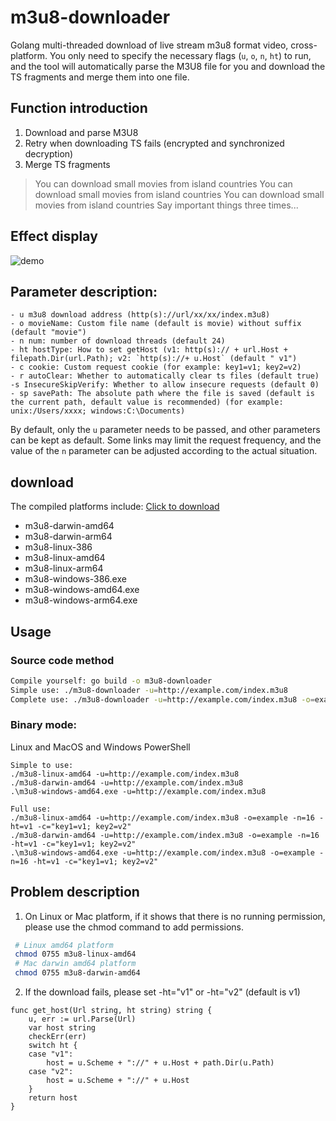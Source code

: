 # m3u8-downloader

Golang multi-threaded download of live stream m3u8 format video, cross-platform. You only need to specify the necessary flags (`u`, `o`, `n`, `ht`) to run, and the tool will automatically parse the M3U8 file for you and download the TS fragments and merge them into one file.


## Function introduction

1. Download and parse M3U8
2. Retry when downloading TS fails (encrypted and synchronized decryption)
3. Merge TS fragments

>You can download small movies from island countries
>You can download small movies from island countries
>You can download small movies from island countries
> Say important things three times...

## Effect display
![demo](./demo.gif)

## Parameter description:

```
- u m3u8 download address (http(s)://url/xx/xx/index.m3u8)
- o movieName: Custom file name (default is movie) without suffix (default "movie")
- n num: number of download threads (default 24)
- ht hostType: How to set getHost (v1: http(s):// + url.Host + filepath.Dir(url.Path); v2: `http(s)://+ u.Host` (default " v1")
- c cookie: Custom request cookie (for example: key1=v1; key2=v2)
- r autoClear: Whether to automatically clear ts files (default true)
-s InsecureSkipVerify: Whether to allow insecure requests (default 0)
- sp savePath: The absolute path where the file is saved (default is the current path, default value is recommended) (for example: unix:/Users/xxxx; windows:C:\Documents)
```

By default, only the `u` parameter needs to be passed, and other parameters can be kept as default. Some links may limit the request frequency, and the value of the `n` parameter can be adjusted according to the actual situation.

## download

The compiled platforms include: [Click to download](https://github.com/llychao/m3u8-downloader/releases)

- m3u8-darwin-amd64
- m3u8-darwin-arm64
- m3u8-linux-386
- m3u8-linux-amd64
- m3u8-linux-arm64
- m3u8-windows-386.exe
- m3u8-windows-amd64.exe
- m3u8-windows-arm64.exe

## Usage

### Source code method

```bash
Compile yourself: go build -o m3u8-downloader
Simple use: ./m3u8-downloader -u=http://example.com/index.m3u8
Complete use: ./m3u8-downloader -u=http://example.com/index.m3u8 -o=example -n=16 -ht=v1 -c="key1=v1; key2=v2"
```

### Binary mode:

Linux and MacOS and Windows PowerShell

```
Simple to use:
./m3u8-linux-amd64 -u=http://example.com/index.m3u8
./m3u8-darwin-amd64 -u=http://example.com/index.m3u8
.\m3u8-windows-amd64.exe -u=http://example.com/index.m3u8

Full use:
./m3u8-linux-amd64 -u=http://example.com/index.m3u8 -o=example -n=16 -ht=v1 -c="key1=v1; key2=v2"
./m3u8-darwin-amd64 -u=http://example.com/index.m3u8 -o=example -n=16 -ht=v1 -c="key1=v1; key2=v2"
.\m3u8-windows-amd64.exe -u=http://example.com/index.m3u8 -o=example -n=16 -ht=v1 -c="key1=v1; key2=v2"
```

## Problem description

1. On Linux or Mac platform, if it shows that there is no running permission, please use the chmod command to add permissions.
```bash
 # Linux amd64 platform
 chmod 0755 m3u8-linux-amd64
 # Mac darwin amd64 platform
 chmod 0755 m3u8-darwin-amd64
 ```
2. If the download fails, please set -ht="v1" or -ht="v2" (default is v1)
```golang
func get_host(Url string, ht string) string {
    u, err := url.Parse(Url)
    var host string
    checkErr(err)
    switch ht {
    case "v1":
        host = u.Scheme + "://" + u.Host + path.Dir(u.Path)
    case "v2":
        host = u.Scheme + "://" + u.Host
    }
    return host
}
```
